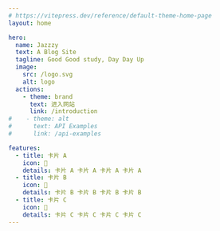 ```yaml
---
# https://vitepress.dev/reference/default-theme-home-page
layout: home

hero:
  name: Jazzzy
  text: A Blog Site
  tagline: Good Good study, Day Day Up
  image:
    src: /logo.svg
    alt: logo
  actions:
    - theme: brand
      text: 进入网站
      link: /introduction
#    - theme: alt
#      text: API Examples
#      link: /api-examples

features:
  - title: 卡片 A
    icon: 📌
    details: 卡片 A 卡片 A 卡片 A 卡片 A
  - title: 卡片 B
    icon: 📌
    details: 卡片 B 卡片 B 卡片 B 卡片 B
  - title: 卡片 C
    icon: 📌
    details: 卡片 C 卡片 C 卡片 C 卡片 C
---
```


